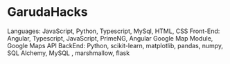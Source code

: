 # GarudaHacks
Languages: JavaScript, Python, Typescript, MySql, HTML, CSS
Front-End: Angular, Typescript, JavaScript, PrimeNG, Angular Google Map Module, Google Maps API
BackEnd: Python, scikit-learn, matplotlib, pandas, numpy, SQL Alchemy, MySQL , marshmallow, flask
